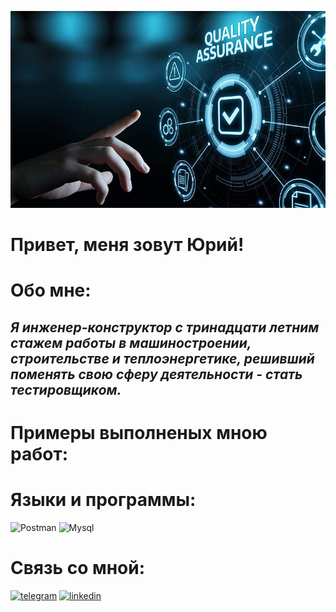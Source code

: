![Header](https://github.com/Uri1987/Uri1987/blob/main/assets/quality-assurance-servic_1.jpg__800x500_q80_crop_subject_location-570%2C252_subsampling-2.jpg)
# **Привет, меня зовут Юрий!**

# Обо мне: 
## *Я инженер-конструктор с тринадцати летним стажем работы в машиностроении, строительстве и теплоэнергетике, решивший поменять свою сферу деятельности - стать тестировщиком.*

# Примеры выполненых мною работ:



# Языки и программы:
![Postman](https://img.shields.io/badge/Postman-black?style=for-the-badge&logo=postman&logoSize=auto
)
![Mysql](https://img.shields.io/badge/MySQL-black?style=for-the-badge&logo=mysql&logoColor=%234479A1&logoSize=auto&labelColor=D3D3D3
)




# Связь со мной:
[![telegram](https://img.shields.io/badge/Telegram-black?style=for-the-badge&logo=telegram&logoColor=%2326A5E4&logoSize=auto&labelColor=white
)](https://t.me/pivovshkafu)
[![linkedin](https://img.shields.io/badge/linkedin-black?style=for-the-badge&logo=linkedin&logoColor=%230A66C2&logoSize=auto&labelColor=white)](https://www.linkedin.com/in/yury-yakubovich-288872321/)

